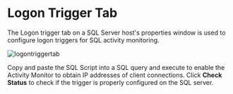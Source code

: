 # Logon Trigger Tab

The Logon trigger tab on a SQL Server host's properties window is used to configure logon triggers for SQL activity monitoring.

![logontriggertab](/img/product_docs/activitymonitor/activitymonitor/admin/monitoredhosts/properties/logontriggertab.png)

Copy and paste the SQL Script into a SQL query and execute to enable the Activity Monitor to obtain IP addresses of client connections. Click __Check Status__ to check if the trigger is properly configured on the SQL server.
